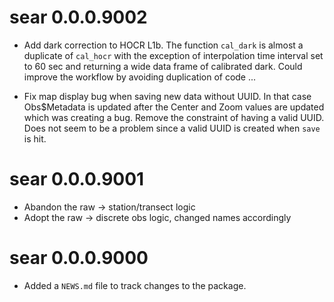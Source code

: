 # sear 0.0.0.9002

* Add dark correction to HOCR L1b. The function `cal_dark` is almost a duplicate of `cal_hocr` with the exception of interpolation time interval set to 60 sec and returning a wide data frame of calibrated dark. Could improve the workflow by avoiding duplication of code ...

* Fix map display bug when saving new data without UUID. In that case Obs$Metadata is updated after the Center and Zoom values are updated which was creating a bug. Remove the constraint of having a valid UUID. Does not seem to be a problem since a valid UUID is created when `save` is hit.

# sear 0.0.0.9001

* Abandon the raw -> station/transect logic
* Adopt the raw -> discrete obs logic, changed names accordingly

# sear 0.0.0.9000

* Added a `NEWS.md` file to track changes to the package.
